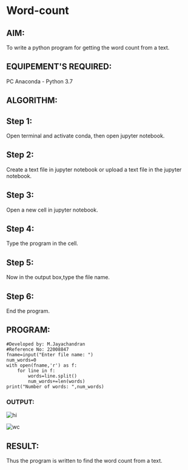 # Word-count
## AIM:
To write a python program for getting the word count from a text.
## EQUIPEMENT'S REQUIRED: 
PC
Anaconda - Python 3.7
## ALGORITHM: 
## Step 1:
Open terminal and activate conda, then open jupyter notebook.

## Step 2:
Create a text file in jupyter notebook or upload a text file in the jupyter notebook.

## Step 3:
Open a new cell in jupyter notebook.

## Step 4:
Type the program in the cell.

## Step 5:
Now in the output box,type the file name.

## Step 6:
End the program.

## PROGRAM:
```
#Developed by: M.Jayachandran
#Reference No: 22008847
fname=input("Enter file name: ")
num_words=0
with open(fname,'r') as f:
    for line in f:
        words=line.split()
        num_words+=len(words)
print("Number of words: ",num_words)
```
            
 ### OUTPUT:
![hi](https://user-images.githubusercontent.com/118447015/214826639-857e13db-86af-42f8-8c67-0929fcce1f15.jpg)


![wc](https://user-images.githubusercontent.com/118447015/214829644-98de8ff5-aa3d-478d-a635-ab2a02dc0c9f.jpg)



## RESULT:
Thus the program is written to find the word count from a text.
